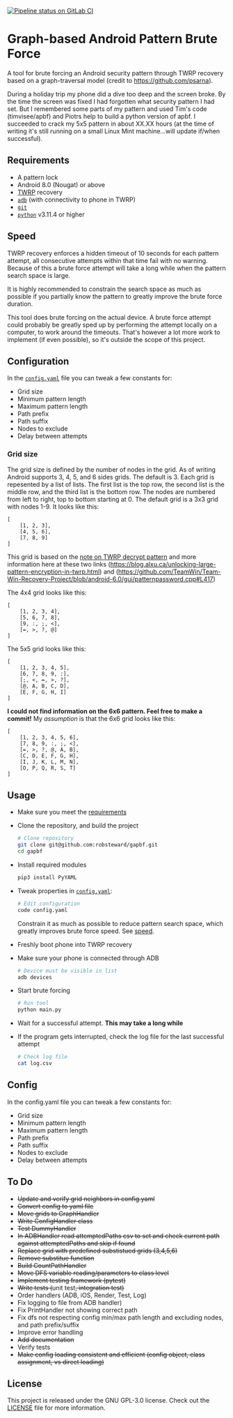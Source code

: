 [![Pipeline status on GitLab CI][pipeline-badge]][pipeline-link]

# Graph-based Android Pattern Brute Force
A tool for brute forcing an Android security pattern through TWRP recovery based on a graph-traversal model (credit to https://github.com/psarna).

During a holiday trip my phone did a dive too deep and the screen broke. By the time the screen was fixed I had forgotten what security pattern I had set. But I remembered some parts of my pattern and used Tim's code (timvisee/apbf) and Piotrs help to build a python version of apbf.
I succeeded to crack my 5x5 pattern in about XX.XX hours (at the time of writing it's still running on a small Linux Mint machine...will update if/when successful).

## Requirements
- A pattern lock
- Android 8.0 (Nougat) or above
- [TWRP][twrp] recovery
- [`adb`][adb] (with connectivity to phone in TWRP)
- [`git`][git]
- [`python`](https://www.python.org/) v3.11.4 or higher

## Speed
TWRP recovery enforces a hidden timeout of 10 seconds for each pattern attempt,
all consecutive attempts within that time fail with no warning. Because of this
a brute force attempt will take a long while when the pattern search space is
large.

It is highly recommended to constrain the search space as much as possible if
you partially know the pattern to greatly improve the brute force duration.

This tool does brute forcing on the actual device. A brute force attempt could
probably be greatly sped up by performing the attempt locally on a computer,
to work around the timeouts. That's however a lot more work to implement (if
even possible), so it's outside the scope of this project.
## Configuration
In the [`config.yaml`](./config.yaml) file you can tweak a few constants for:
- Grid size
- Minimum pattern length
- Maximum pattern length
- Path prefix
- Path suffix
- Nodes to exclude
- Delay between attempts

### Grid size 
The grid size is defined by the number of nodes in the grid. As of writing Android supports 3, 4, 5, and 6 sides grids. The default is 3.
Each grid is repesented by a list of lists. The first list is the top row, the second list is the middle row, and the third list is the bottom row. The nodes are numbered from left to right, top to bottom starting at 0. The default grid is a 3x3 grid with nodes 1-9.
It looks like this:
```
[
    [1, 2, 3],
    [4, 5, 6],
    [7, 8, 9]
]
```

This grid is based on the [note on TWRP decrypt pattern](https://twrp.me/faq/openrecoveryscript.html) and more information here at these two links (https://blog.alxu.ca/unlocking-large-pattern-encryption-in-twrp.html) and (https://github.com/TeamWin/Team-Win-Recovery-Project/blob/android-6.0/gui/patternpassword.cpp#L417)

The 4x4 grid looks like this:
```
[
    [1, 2, 3, 4],
    [5, 6, 7, 8],
    [9, :, ;, <],
    [=, >, ?, @]
]
```

The 5x5 grid looks like this:
```
[
    [1, 2, 3, 4, 5],
    [6, 7, 8, 9, :],
    [;, <, =, >, ?],
    [@, A, B, C, D],
    [E, F, G, H, I]
]
```
**I could not find information on the 6x6 pattern. Feel free to make a commit!**
My *assumption* is that the 6x6 grid looks like this:
```
[
    [1, 2, 3, 4, 5, 6],
    [7, 8, 9, :, ;, <],
    [=, >, ?, @, A, B],
    [C, D, E, F, G, H],
    [I, J, K, L, M, N],
    [O, P, Q, R, S, T]
]
```


## Usage
- Make sure you meet the [requirements](#requirements)
- Clone the repository, and build the project
  ```bash
  # Clone repository
  git clone git@github.com:robsteward/gapbf.git
  cd gapbf
  ```

- Install required modules
  ```bash
  pip3 install PyYAML
  ```

- Tweak properties in [`config.yaml`](./config.yaml):
  ```bash
  # Edit configuration
  code config.yaml
  ```

  Constrain it as much as possible to reduce pattern search space, which greatly
  improves brute force speed. See [speed](#speed).

- Freshly boot phone into TWRP recovery
- Make sure your phone is connected through ADB
  ```bash
  # Device must be visible in list
  adb devices
  ```

- Start brute forcing
  ```bash
  # Run tool
  python main.py
  ```

- Wait for a successful attempt. **This may take a long while**
- If the program gets interrupted, check the log file for the last successful attempt
  ```bash
  # Check log file
  cat log.csv
  ```

## Config
In the config.yaml file you can tweak a few constants for:
- Grid size
- Minimum pattern length
- Maximum pattern length
- Path prefix
- Path suffix
- Nodes to exclude
- Delay between attempts

## To Do
* ~~Update and verify grid neighbors in config.yaml~~
* ~~Convert config to yaml file~~
* ~~Move grids to GraphHandler~~
* ~~Write ConfigHandler class~~
* ~~Test DummyHandler~~
* ~~In ADBHandler read attemptedPaths csv to set and check current path against attemptedPaths and skip if found~~
* ~~Replace grid with predefined substistued grids (3,4,5,6)~~
* ~~Remove substitue function~~
* ~~Build CountPathHandler~~
* ~~Move DFS variable reading/parameters to class level~~
* ~~Implement testing framework (pytest)~~
* ~~Write tests (~~unit test~~, integration test)~~
* Order handlers (ADB, iOS, Render, Test, Log)
* Fix logging to file from ADB handler)
* Fix PrintHandler not showing correct path
* Fix dfs not respecting config min/max path length and excluding nodes, and path prefix/suffix
* Improve error handling
* ~~Add documentation~~
* Verify tests
* ~~Make config loading consistent and efficient (config object, class assignment, vs direct loading)~~

## License
This project is released under the GNU GPL-3.0 license.
Check out the [LICENSE](LICENSE) file for more information.

[adb]: https://developer.android.com/studio/command-line/adb
[git]: https://git-scm.com/
[twrp]: https://twrp.me/
[pipeline-badge]: https://gitlab.com/timvisee/apbf/badges/master/pipeline.svg
[pipeline-link]: https://gitlab.com/timvisee/apbf/pipelines
